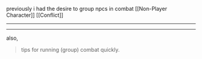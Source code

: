 previously i had the desire to group npcs in combat
[[Non-Player Character]]
[[Conflict]]

---

<!-- grouping NPCs for ease of play (minions)
    large scale: wars/double-digit followers-->

---

also, 
> tips for running (group) combat quickly.